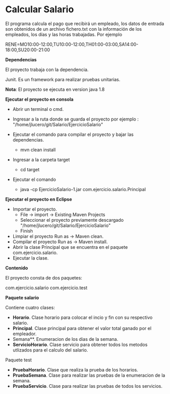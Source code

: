 # Calcular Salario

El programa calcula el pago que recibirá un empleado, los datos de entrada son obtenidos de un archivo fichero.txt con la información de los empleados, los días y las horas trabajadas.
Por ejemplo 

RENE=MO10:00-12:00,TU10:00-12:00,TH01:00-03:00,SA14:00-18:00,SU20:00-21:00

**Dependencias**

El proyecto trabaja con la dependencia.

Junit. Es un framework para realizar pruebas unitarias.




**Nota**: El proyecto se ejecuta en version java 1.8

**Ejecutar el proyecto en consola**

* Abrir un terminal o cmd.

* Ingresar a la ruta donde se guarda el proyecto por ejemplo : "/home/jlucero/git/Salario/EjercicioSalario"

* Ejecutar el comando para compilar el proyecto y bajar las dependencias.

	* mvn clean install

* Ingresar a la carpeta target

	* cd target

* Ejecutar el comando

	* java -cp EjercicioSalario-1.jar com.ejercicio.salario.Principal

**Ejecutar el proyecto en Eclipse**

* Importar el proyecto.
	* File -> import -> Existing Maven Projects
	* Seleccionar el proyecto previamente descargado "/home/jlucero/git/Salario/EjercicioSalario"
	* Finish
* Limpiar el proyecto Run as -> Maven clean.
* Compilar el proyecto Run as -> Maven install.
* Abrir la clase Principal que se encuentra en el paquete com.ejercicio.salario.
* Ejecutar la clase.




**Contenido**

El proyecto consta de dos paquetes:

com.ejercicio.salario
com.ejercicio.test

**Paquete salario**

Contiene cuatro clases:

* **Horario**. Clase horario para colocar el incio y fin con su respectivo salario.
* **Principal**. Clase principal para obtener el valor total ganado por el empleador.
* Semana**. Enumeracion de los dias de la semana.
* **ServicioHorario**. Clase servicio para obtener todos los metodos utlizados para el calculo del salario.

Paquete test

* **PruebaHorario**. Clase que realiza la prueba de los horarios.
* **PruebaSemana**. Clase para realizar las pruebas de la enumeracion de la semana.
* **PruebaServicio**. Clase para realizar las pruebas de todos los servicios.
